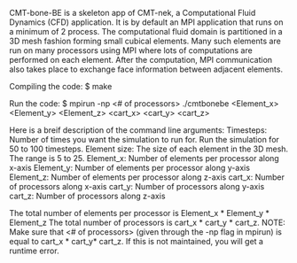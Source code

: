 CMT-bone-BE is a skeleton app of CMT-nek, a Computational Fluid Dynamics (CFD) application. 
It is by default an MPI application that runs on a minimum of 2 process.
The computational fluid domain is partitioned in a 3D mesh fashion forming small cubical elements.
Many such elements are run on many processors using MPI where lots of computations are performed on each element. 
After the computation, MPI communication also takes place to exchange face information between adjacent elements.

Compiling the code:
$ make

Run the code:
$ mpirun -np <# of processors> ./cmtbonebe <timesteps> <Element size> <Element_x> <Element_y> <Element_z> <cart_x> <cart_y> <cart_z>

Here is a breif description of the command line arguments:
Timesteps: Number of times you want the simulation to run for. Run the simulation for 50 to 100 timesteps.
Element size: The size of each element in the 3D mesh. The range is 5 to 25. 
Element_x: Number of elements per processor along x-axis
Element_y: Number of elements per processor along y-axis
Element_z: Number of elements per processor along z-axis
cart_x: Number of processors along x-axis
cart_y: Number of processors along y-axis
cart_z: Number of processors along z-axis

The total number of elements per processor is Element_x * Element_y * Element_z
The total number of processors is cart_x * cart_y * cart_z.
NOTE: Make sure that <# of processors> (given through the -np flag in mpirun) is equal to cart_x * cart_y* cart_z.
      If this is not maintained, you will get a runtime error.
